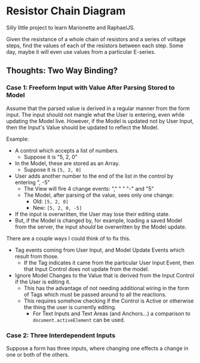 Resistor Chain Diagram
======================

Silly little project to learn Marionette and RaphaelJS.

Given the resistance of a whole chain of resistors and a series of voltage steps, find the values of each of the resistors between each step.  Some day, maybe it will even use values from a particular E-series.



Thoughts: Two Way Binding?
--------------------------

### Case 1: Freeform Input with Value After Parsing Stored to Model

Assume that the parsed value is derived in a regular manner from the form input.  The input should not mangle what the User is entering, even while updating the Model live.  However, if the Model is updated not by User Input, then the Input's Value should be updated to reflect the Model.

Example:
- A control which accepts a list of numbers.
	- Suppose it is "5, 2, 0"
- In the Model, these are stored as an Array.
	- Suppose it is `[5, 2, 0]`
- User adds another number to the end of the list in the control by entering ", -5"
	- The View will fire 4 change events: "," " " "-" and "5"
	- The Model, after parsing of the value, sees only one change:
		- Old: `[5, 2, 0]`
		- New: `[5, 2, 0, -5]`
- If the input is overwritten, the User may lose their editing state.
- But, if the Model is changed by, for example, loading a saved Model from the server, the input _should_ be overwritten by the Model update.

There are a couple ways I could think of to fix this.
- Tag events coming from User Input, and Model Update Events which result from those.
	- If the Tag indicates it came from the particular User Input Event, then that Input Control does not update from the model.
- Ignore Model Changes to the Value that is derived from the Input Control if the User is editing it.
	- This has the advantage of not needing additional wiring in the form of Tags which must be passed around to all the reactions.
	- This requires somehow checking if the Control is Active or otherwise the thing the user is currently editing.
		- For Text Inputs and Text Areas (and Anchors...) a comparison to `document.activeElement` can be used.

### Case 2: Three Interdependent Inputs

Suppose a form has three inputs, where changing one effects a change in one or both of the others.
